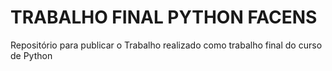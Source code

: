 # TRABALHO FINAL PYTHON FACENS
Repositório para publicar o Trabalho realizado como trabalho final do curso de Python
